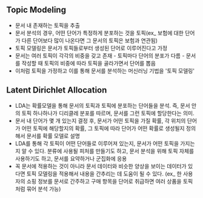 ## Topic Modeling
- 문서 내 존재하는 토픽을 추출
- 문서 분석의 경우, 어떤 단어가 특정하게 분포하는 것을 토픽(ex_ 보험에 대한 단어가 다른 단어보다 많이 나온다면 그 문서의 토픽은 보험과 연관됨)
- 토픽 모델링은 문서가 토픽들로부터 생성된 단어로 이루어진다고 가정
- 문서는 여러 토픽이 각각의 비중을 갖고 존재 - 토픽마다 단어의 분포가 다름 - 문서를 작성할 때 토픽의 비중에 따라 토픽을 골라가면서 단어를 뽑음
- 이처럼 토픽을 가정하고 이를 통해 문서를 분석하는 머신러닝 기법을 '토픽 모델링'

## Latent Dirichlet Allocation
- LDA는 확률모델을 통해 문서의 토픽과 토픽에 분포하는 단어들을 분석. 즉, 문서 안의 토픽 하나하나가 디리클레 분포를 따르며, 문서를 그런 토픽에 할당한다는 의미.
- 문서 내 단어가 몇 개 있는지 결정 후, 문서가 어떤 토픽을 가질 확률, 각 위치의 단어가 어떤 토픽에 해당할지의 확률, 그 토픽에 따라 단어가 어떤 확률로 생성될지 정의해서 문서를 확률 모델로 설명
- LDA를 통해 각 토픽이 어떤 단어들로 이루어져 있는지, 문서가 어떤 토픽을 가지는지 알 수 있다. 분류에 사용될 피처를 만들기도 하고, 문서 분석을 위해 토픽 자체를 사용하기도 하고, 문서를 요약하거나 군집화에 응용
- 꼭 문서에 적용하는 것이 아니라 문서 데이터와 비슷한 양상을 보이는 데이터가 있다면 토픽 모델링을 적용해서 내용을 간추리는 데 도움이 될 수 있다. (ex_ 한 사용자의 쇼핑 정보를 문서로 간주하고 구매 항목을 단어로 취급하면 여러 상품을 토픽처럼 묶어 분석 가능)
